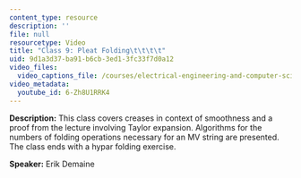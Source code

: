 ```yaml
---
content_type: resource
description: ''
file: null
resourcetype: Video
title: "Class 9: Pleat Folding\t\t\t\t"
uid: 9d1a3d37-ba91-b6cb-3ed1-3fc33f7d0a12
video_files:
  video_captions_file: /courses/electrical-engineering-and-computer-science/6-849-geometric-folding-algorithms-linkages-origami-polyhedra-fall-2012/class-and-lecture-videos/class-9-pleat-folding/6-Zh8U1RRK4.vtt
video_metadata:
  youtube_id: 6-Zh8U1RRK4
---
```


**Description:** This class covers creases in context of smoothness and a proof from the lecture involving Taylor expansion. Algorithms for the numbers of folding operations necessary for an MV string are presented. The class ends with a hypar folding exercise.

**Speaker:** Erik Demaine